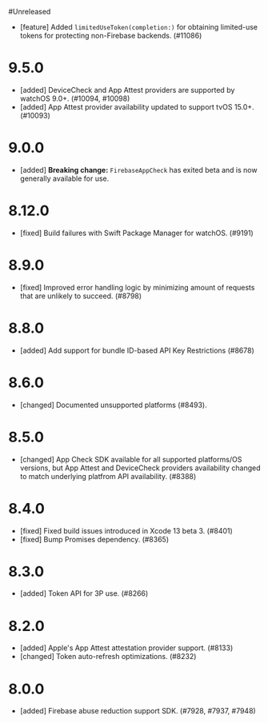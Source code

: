 #Unreleased
- [feature] Added `limitedUseToken(completion:)` for obtaining limited-use tokens for
  protecting non-Firebase backends. (#11086)

# 9.5.0
- [added] DeviceCheck and App Attest providers are supported by watchOS 9.0+. (#10094, #10098)
- [added] App Attest provider availability updated to support tvOS 15.0+. (#10093)

# 9.0.0
- [added] **Breaking change:** `FirebaseAppCheck` has exited beta and is now
  generally available for use.

# 8.12.0
- [fixed] Build failures with Swift Package Manager for watchOS. (#9191)

# 8.9.0
- [fixed] Improved error handling logic by minimizing amount of requests that are unlikely to succeed. (#8798)

# 8.8.0
- [added] Add support for bundle ID-based API Key Restrictions (#8678)

# 8.6.0
- [changed] Documented unsupported platforms (#8493).

# 8.5.0
- [changed] App Check SDK available for all supported platforms/OS versions, but App Attest and
DeviceCheck providers availability changed to match underlying platfrom API availability. (#8388)

# 8.4.0
- [fixed] Fixed build issues introduced in Xcode 13 beta 3. (#8401)
- [fixed] Bump Promises dependency. (#8365)

# 8.3.0
- [added] Token API for 3P use. (#8266)

# 8.2.0
- [added] Apple's App Attest attestation provider support. (#8133)
- [changed] Token auto-refresh optimizations. (#8232)

# 8.0.0
- [added] Firebase abuse reduction support SDK. (#7928, #7937, #7948)
